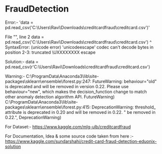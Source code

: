 # FraudDetection

 Error:-
'data = pd.read_csv('C:\Users\Ravi\Downloads\creditcardfraud\creditcard.csv')'

File "<ipython-input-13-a67c1511850d>", line 2
    data = pd.read_csv('C:\Users\Ravi\Downloads\creditcardfraud\creditcard.csv')
                      ^
SyntaxError: (unicode error) 'unicodeescape' codec can't decode bytes in position 2-3: truncated \UXXXXXXXX escape
 
 Solution:-
 data = pd.read_csv(r'C:\Users\Ravi\Downloads\creditcardfraud\creditcard.csv')
 
 
 Warning:-
 C:\ProgramData\Anaconda3\lib\site-packages\sklearn\ensemble\iforest.py:247: FutureWarning: behaviour="old" is deprecated and will be removed in version 0.22. Please use behaviour="new", which makes the decision_function change to match other anomaly detection algorithm API.
  FutureWarning)
C:\ProgramData\Anaconda3\lib\site-packages\sklearn\ensemble\iforest.py:415: DeprecationWarning: threshold_ attribute is deprecated in 0.20 and will be removed in 0.22.
  " be removed in 0.22.", DeprecationWarning)
  
For Dataset:-
https://www.kaggle.com/mlg-ulb/creditcardfraud

For Documentation, Idea & some source code taken from here  :-
https://www.kaggle.com/sundarshahi/credit-card-fraud-detection-eduonix-solution
